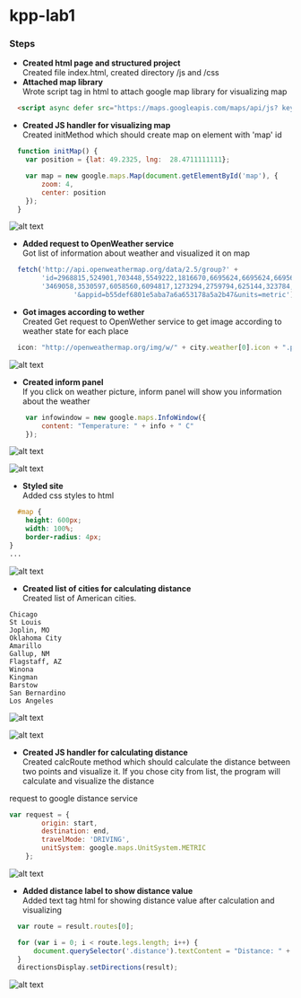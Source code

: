 # kpp-lab1
### Steps

- **Created html page and structured project**<br>Created file index.html, created directory /js and /css
- **Attached map library**<br>Wrote script tag in html to attach google map library for visualizing map

```html
  <script async defer src="https://maps.googleapis.com/maps/api/js? key=AIzaSyBPJtLpz0bdOFx1UH6Lyj5HIX7zBUbA0Zg&callback=initMap"></script>
```
- **Created JS handler for visualizing map**<br>Created initMethod which should create map on element with 'map' id

```javascript
  function initMap() {
    var position = {lat: 49.2325, lng:  28.4711111111};

    var map = new google.maps.Map(document.getElementById('map'), {
        zoom: 4,
        center: position
    });
  }

  ```

![alt text](https://i.imgur.com/pECIULs.png?2)
<br>
  
- **Added request to OpenWeather service**<br>Got list of information about weather and visualized it on map

```javascript
  fetch('http://api.openweathermap.org/data/2.5/group?' +
        'id=2968815,524901,703448,5549222,1816670,6695624,6695624,6695624,6359304,' +
        '3469058,3530597,6058560,6094817,1273294,2759794,625144,323784,1070940,3435910' +
                '&appid=b55def6801e5aba7a6a653178a5a2b47&units=metric')
  ```
  
- **Got images according to wether**<br>Created Get request to OpenWether service to get image according to weather state for each place

```javascript
  icon: "http://openweathermap.org/img/w/" + city.weather[0].icon + ".png"
```


![alt text](https://i.imgur.com/3CbL8kl.png?1)
<br>

- **Created inform panel**<br>If you click on weather picture, inform panel will show you information about the weather

```javascript
    var infowindow = new google.maps.InfoWindow({
        content: "Temperature: " + info + " C"
    });
 ```

![alt text](https://i.imgur.com/cJwSTcF.png?1)


![alt text](https://i.imgur.com/dxYx4Gb.png?1)
<br>

- **Styled site**<br> Added css styles to html

```css
  #map {
    height: 600px;
    width: 100%;
    border-radius: 4px;
}
...
```

![alt text](https://i.imgur.com/79cS6BB.png?1)
<br>

- **Created list of cities for calculating distance**<br>Created list of American cities.
```text
Chicago
St Louis
Joplin, MO
Oklahoma City
Amarillo
Gallup, NM
Flagstaff, AZ
Winona
Kingman
Barstow
San Bernardino
Los Angeles

  ```
  
  ![alt text](https://i.imgur.com/a3N7wxz.png?2)


  ![alt text](https://i.imgur.com/CFMGYGu.png?1)
<br>

- **Created JS handler for calculating distance**<br>Created calcRoute method which should calculate the distance between two points and visualize it. If you chose city from list, the program will calculate and visualize the distance

request to google distance service
```javascript
var request = {
        origin: start,
        destination: end,
        travelMode: 'DRIVING',
        unitSystem: google.maps.UnitSystem.METRIC
    };

  ```

![alt text](https://i.imgur.com/P9JLIaw.png?1)
<br>

- **Added distance label to show distance value**<br>Added text tag html for showing distance value after calculation and visualizing

```javascript
  var route = result.routes[0];

  for (var i = 0; i < route.legs.length; i++) {
      document.querySelector('.distance').textContent = "Distance: " + route.legs[i].distance.text;
  }
  directionsDisplay.setDirections(result);
  ```

![alt text](https://i.imgur.com/tpcqASi.png?1)
<br>
  
